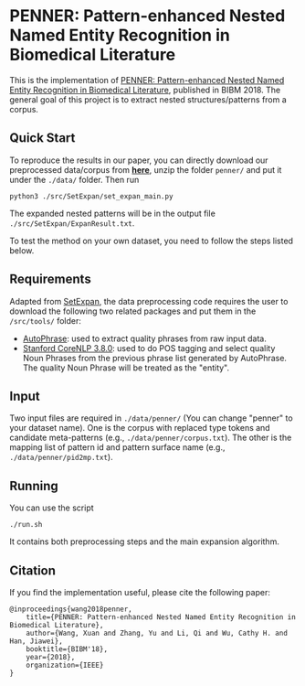 # PENNER: Pattern-enhanced Nested Named Entity Recognition in Biomedical Literature

This is the implementation of [PENNER: Pattern-enhanced Nested Named Entity Recognition in Biomedical Literature](), published in BIBM 2018. The general goal of this project is to extract nested structures/patterns from a corpus.

## Quick Start
To reproduce the results in our paper, you can directly download our preprocessed data/corpus from **[here](https://drive.google.com/file/d/1EU2rT3vR9r9pOPyLco8vA85pzeOHLoiA/view?usp=sharing)**, unzip the folder ```penner/``` and put it under the ```./data/``` folder. Then run
```
python3 ./src/SetExpan/set_expan_main.py
```
The expanded nested patterns will be in the output file ```./src/SetExpan/ExpanResult.txt```.

To test the method on your own dataset, you need to follow the steps listed below.

## Requirements
Adapted from [SetExpan](https://github.com/mickeystroller/SetExpan), the data preprocessing code requires the user to download the following two related packages and put them in the ```/src/tools/``` folder:

* [AutoPhrase](https://github.com/shangjingbo1226/AutoPhrase): used to extract quality phrases from raw input data.
* [Stanford CoreNLP 3.8.0](https://stanfordnlp.github.io/CoreNLP/history.html): used to do POS tagging and select quality Noun Phrases from the previous phrase list generated by AutoPhrase. The quality Noun Phrase will be treated as the "entity".

## Input
Two input files are required in ```./data/penner/``` (You can change "penner" to your dataset name). One is the corpus with replaced type tokens and candidate meta-patterns (e.g., ```./data/penner/corpus.txt```). The other is the mapping list of pattern id and pattern surface name (e.g., ```./data/penner/pid2mp.txt```).

## Running
You can use the script
```
./run.sh
```
It contains both preprocessing steps and the main expansion algorithm.

## Citation
If you find the implementation useful, please cite the following paper:
```
@inproceedings{wang2018penner,
	title={PENNER: Pattern-enhanced Nested Named Entity Recognition in Biomedical Literature},
	author={Wang, Xuan and Zhang, Yu and Li, Qi and Wu, Cathy H. and Han, Jiawei},
	booktitle={BIBM'18},
	year={2018},
	organization={IEEE}
}
```
